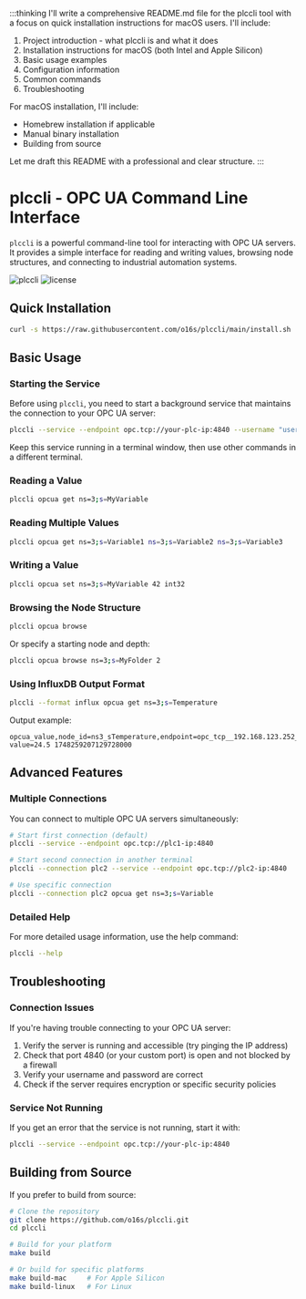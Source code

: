 :::thinking
I'll write a comprehensive README.md file for the plccli tool with a focus on quick installation instructions for macOS users. I'll include:

1. Project introduction - what plccli is and what it does
2. Installation instructions for macOS (both Intel and Apple Silicon)
3. Basic usage examples
4. Configuration information
5. Common commands
6. Troubleshooting

For macOS installation, I'll include:
- Homebrew installation if applicable
- Manual binary installation
- Building from source

Let me draft this README with a professional and clear structure.
:::
# plccli - OPC UA Command Line Interface

`plccli` is a powerful command-line tool for interacting with OPC UA servers. It provides a simple interface for reading and writing values, browsing node structures, and connecting to industrial automation systems.

![plccli](https://img.shields.io/github/v/release/o16s/plccli)
![license](https://img.shields.io/github/license/o16s/plccli)

## Quick Installation

```bash
curl -s https://raw.githubusercontent.com/o16s/plccli/main/install.sh | bash
```


## Basic Usage

### Starting the Service

Before using `plccli`, you need to start a background service that maintains the connection to your OPC UA server:

```bash
plccli --service --endpoint opc.tcp://your-plc-ip:4840 --username "username" --password "password"
```

Keep this service running in a terminal window, then use other commands in a different terminal.

### Reading a Value

```bash
plccli opcua get ns=3;s=MyVariable
```

### Reading Multiple Values

```bash
plccli opcua get ns=3;s=Variable1 ns=3;s=Variable2 ns=3;s=Variable3
```

### Writing a Value

```bash
plccli opcua set ns=3;s=MyVariable 42 int32
```

### Browsing the Node Structure

```bash
plccli opcua browse
```

Or specify a starting node and depth:

```bash
plccli opcua browse ns=3;s=MyFolder 2
```

### Using InfluxDB Output Format

```bash
plccli --format influx opcua get ns=3;s=Temperature
```

Output example:
```
opcua_value,node_id=ns3_sTemperature,endpoint=opc_tcp__192.168.123.252_4840 value=24.5 1748259207129728000
```

## Advanced Features

### Multiple Connections

You can connect to multiple OPC UA servers simultaneously:

```bash
# Start first connection (default)
plccli --service --endpoint opc.tcp://plc1-ip:4840

# Start second connection in another terminal
plccli --connection plc2 --service --endpoint opc.tcp://plc2-ip:4840

# Use specific connection
plccli --connection plc2 opcua get ns=3;s=Variable
```

### Detailed Help

For more detailed usage information, use the help command:

```bash
plccli --help
```

## Troubleshooting

### Connection Issues

If you're having trouble connecting to your OPC UA server:

1. Verify the server is running and accessible (try pinging the IP address)
2. Check that port 4840 (or your custom port) is open and not blocked by a firewall
3. Verify your username and password are correct
4. Check if the server requires encryption or specific security policies

### Service Not Running

If you get an error that the service is not running, start it with:

```bash
plccli --service --endpoint opc.tcp://your-plc-ip:4840
```

## Building from Source

If you prefer to build from source:

```bash
# Clone the repository
git clone https://github.com/o16s/plccli.git
cd plccli

# Build for your platform
make build

# Or build for specific platforms
make build-mac     # For Apple Silicon
make build-linux   # For Linux
```